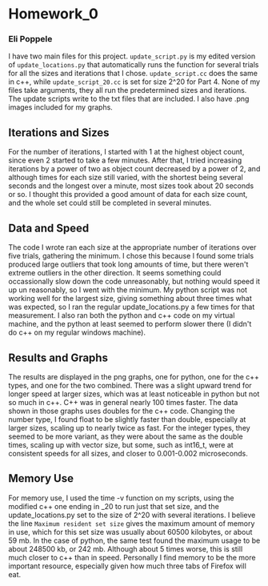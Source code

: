 # Homework_0
### Eli Poppele
I have two main files for this project. `update_script.py` is my edited version of `update_locations.py` that automatically runs the function for several trials for all the sizes and iterations that I chose. `update_script.cc` does the same in c++, while `update_script_20.cc` is set for size 2^20 for Part 4. None of my files take arguments, they all run the predetermined sizes and iterations. The update scripts write to the txt files that are included. I also have .png images included for my graphs.

## Iterations and Sizes
For the number of iterations, I started with 1 at the highest object count, since even 2 started to take a few minutes. After that, I tried increasing iterations by a power of two as object count decreased by a power of 2, and although times for each size still varied, with the shortest being several seconds and the longest over a minute, most sizes took about 20 seconds or so. I thought this provided a good amount of data for each size count, and the whole set could still be completed in several minutes.
## Data and Speed
The code I wrote ran each size at the appropriate number of iterations over five trials, gathering the minimum. I chose this because I found some trials produced large outliers that took long amounts of time, but there weren't extreme outliers in the other direction. It seems something could occassionally slow down the code unreasonably, but nothing would speed it up un reasonably, so I went with the minimum.
My python script was not working well for the largest size, giving something about three times what was expected, so I ran the regular update_locations.py a few times for that measurement. I also ran both the python and c++ code on my virtual machine, and the python at least seemed to perform slower there (I didn't do c++ on my regular windows machine).
## Results and Graphs
The results are displayed in the png graphs, one for python, one for the c++ types, and one for the two combined. There was a slight upward trend for longer speed at larger sizes, which was at least noticeable in python but not so much in c++. C++ was in general nearly 100 times faster. The data shown in those graphs uses doubles for the c++ code. Changing the number type, I found float to be slightly faster than double, especially at larger sizes, scaling up to nearly twice as fast. For the integer types, they seemed to be more variant, as they were about the same as the double times, scaling up with vector size, but some, such as int16_t, were at consistent speeds for all sizes, and closer to 0.001-0.002 microseconds. 
## Memory Use
For memory use, I used the time -v function on my scripts, using the modified c++ one ending in _20 to run just that set size, and the update_locations.py set to the size of 2^20 with several iterations. I believe the line `Maximum resident set size` gives the maximum amount of memory in use, which for this set size was usually about 60500 kilobytes, or about 59 mb. In the case of python, the same test found the maximum usage to be about 248500 kb, or 242 mb. Although about 5 times worse, this is still much closer to c++ than in speed. Personally I find memory to be the more important resource, especially given how much three tabs of Firefox will eat.


